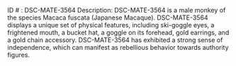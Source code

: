 ID # : DSC-MATE-3564
Description: DSC-MATE-3564 is a male monkey of the species Macaca fuscata (Japanese Macaque). DSC-MATE-3564 displays a unique set of physical features, including ski-goggle eyes, a frightened mouth, a bucket hat, a goggle on its forehead, gold earrings, and a gold chain accessory. DSC-MATE-3564 has exhibited a strong sense of independence, which can manifest as rebellious behavior towards authority figures.